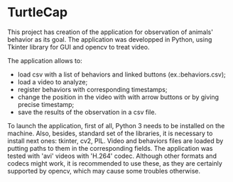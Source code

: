 # TurtleCap

This project has creation of the application for observation of animals' behavior as its goal. The application was developped in Python, using Tkinter library for GUI and opencv to treat video. 

The application allows to:
- load csv with a list of behaviors and linked buttons (ex.:behaviors.csv);
- load a video to analyze;
- register behaviors with corresponding timestamps;
- change the position in the video with with arrow buttons or by giving precise timestamp;
- save the results of the observation in a csv file.

To launch the application, first of all, Python 3 needs to be installed on the machine. Also, besides, standard set of the libraries, it is necessary to install next ones: tkinter, cv2, PIL.
Video and behaviors files are loaded by putting paths to them in the corresponding fields. The application was tested with 'avi' videos with 'H.264' codec. Although other formats and codecs might work, it is recommended to use these, as they are certainly supported by opencv, which may cause some troubles otherwise.
